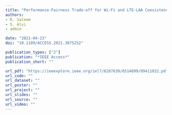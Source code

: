 ```yaml
---
title: "Performance-Fairness Trade-off for Wi-Fi and LTE-LAA Coexistence"
authors:
- R. Saleem
- S. Alvi
- admin

date: "2021-04-23"
doi: "10.1109/ACCESS.2021.3075252"

publication_types: ["2"]
publication: "*IEEE Access*"
publication_short: ""

url_pdf: "https://ieeexplore.ieee.org/iel7/6287639/6514899/09411832.pdf"
url_code: ""
url_dataset: ""
url_poster: ""
url_project: ""
url_slides: ""
url_source: ""
url_video: ""
---
```


